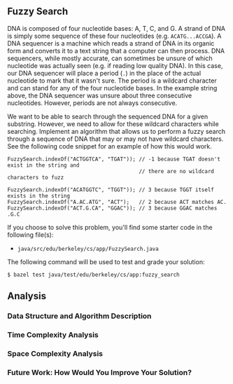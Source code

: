 Fuzzy Search
------------
DNA is composed of four nucleotide bases: A, T, C, and G. A strand of DNA is simply some sequence of
these four nucleotides (e.g. `ACATG...ACCGA`). A DNA sequencer is a machine which reads a strand of
DNA in its organic form and converts it to a text string that a computer can then process. DNA
sequencers, while mostly accurate, can sometimes be unsure of which nucleotide was actually seen
(e.g. if reading low quality DNA). In this case, our DNA sequencer will place a period (`.`) in the
place of the actual nucleotide to mark that it wasn't sure. The period is a wildcard character and
can stand for any of the four nucleotide bases. In the example string above, the DNA sequencer was
unsure about three consecutive nucleotides. However, periods are not always consecutive.

We want to be able to search through the sequenced DNA for a given substring. However, we need to
allow for these wildcard characters while searching. Implement an algorithm that allows us to
perform a fuzzy search through a sequence of DNA that may or may not have wildcard characters. See
the following code snippet for an example of how this would work.

    FuzzySearch.indexOf("ACTGGTCA", "TGAT")); // -1 because TGAT doesn't exist in the string and
                                              // there are no wildcard characters to fuzz

    FuzzySearch.indexOf("ACATGGTC", "TGGT")); // 3 because TGGT itself exists in the string
    FuzzySearch.indexOf("A.AC.ATG", "ACT");   // 2 because ACT matches AC.
    FuzzySearch.indexOf("ACT.G.CA", "GGAC")); // 3 because GGAC matches .G.C

If you choose to solve this problem, you'll find some starter code in the following file(s):

- `java/src/edu/berkeley/cs/app/FuzzySearch.java`

The following command will be used to test and grade your solution:

    $ bazel test java/test/edu/berkeley/cs/app:fuzzy_search

Analysis
--------
### Data Structure and Algorithm Description

### Time Complexity Analysis

### Space Complexity Analysis

### Future Work: How Would You Improve Your Solution?
